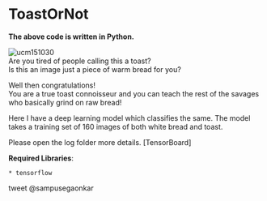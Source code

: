 # ToastOrNot

**The above code is written in Python.**

![ucm151030](https://user-images.githubusercontent.com/12711480/52519249-65fb9a00-2c7e-11e9-8a01-13e67ffe48e2.jpg)  
Are you tired of people calling this a toast?  
Is this an image just a piece of warm bread for you?  

Well then congratulations!  
You are a true toast connoisseur and you can teach the rest of the savages who basically grind on raw bread!  

Here I have a deep learning model which classifies the same. The model takes a training set of 160 images of both white bread and toast.  

Please open the log folder more details. [TensorBoard]  

  
  **Required Libraries**:     
  
    * tensorflow
                     
tweet @sampusegaonkar  
